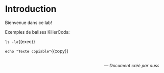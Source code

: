 # Introduction

Bienvenue dans ce lab!

Exemples de balises KillerCoda:

`ls -la`{{exec}}

`echo "Texte copiable"`{{copy}}

<div style="text-align: right; font-style: italic; margin-top: 30px;">
— Document créé par ouss
</div>
